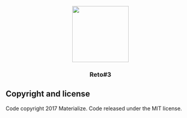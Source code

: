 <p align="center">
  <a href="http://materializecss.com/">
    <img src="http://materializecss.com/res/materialize.svg" width="150">
  </a>

  <h3 align="center">Reto#3</h3>

## Copyright and license
Code copyright 2017 Materialize. Code released under the MIT license.
